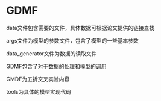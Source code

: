 # GDMF
data文件包含需要的文件，具体数据可根据论文提供的链接查找

args文件为模型的参数文件，包含了模型的一些基本参数

data_generator文件为数据的读取文件

GDMF包含了对于数据的处理和模型的调用

GMDF为五折交叉实验内容

tools为具体的模型实现代码
